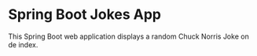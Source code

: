 # Spring Boot Jokes App
This Spring Boot web application displays a random Chuck Norris Joke on de index.

